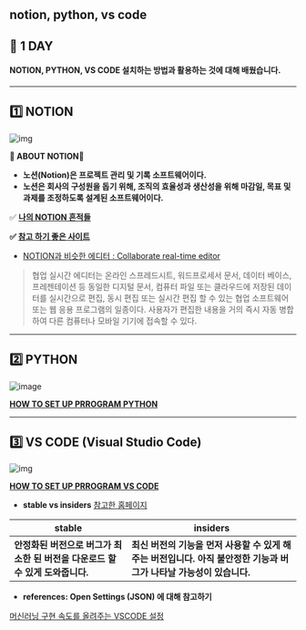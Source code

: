 ## notion, python, vs code

## 📂 1 DAY 

#### NOTION, PYTHON, VS CODE 설치하는 방법과 활용하는 것에 대해 배웠습니다. 



----



## 1️⃣ NOTION

![img](https://blog.kakaocdn.net/dn/bPCqJd/btrGunG8fC5/k9Emkejo6Ki715vSQR71Uk/img.png)

**🔻 ABOUT NOTION**🔻

- **노션(Notion)은 프로젝트 관리 및 기록 소프트웨어이다.**
- **노션은 회사의 구성원을 돕기 위해, 조직의 효율성과 생산성을 위해 마감일, 목표 및 과제를 조정하도록 설계된 소프트웨어이다.**



✅ **[나의 NOTION 흔적들](https://github.com/oiosu/set-up-a-program/blob/main/NOTION.md)**



**✅ [참고 하기 좋은 사이트](https://github.com/oiosu/set-up-a-program/blob/main/NOTION.md)** 



- [NOTION과 비슷한 에디터 : Collaborate real-time editor](**https://ckeditor.com/collaboration/real-time-collaborative-editing/)

> 협업 실시간 에디터는 온라인 스프레드시트, 워드프로세서 문서, 데이터 베이스, 프레젠테이션 등 동일한 디지털 문서, 컴퓨터 파일 또는 클라우드에 저장된 데이터를 실시간으로 편집, 동시 편집 또는 실시간 편집 할 수 있는 협업 소프트웨어 또는 웹 응용 프로그램의 일종이다. 사용자가 편집한 내용을 거의 즉시 자동 병합하여 다른 컴퓨터나 모바일 기기에 접속할 수 있다.




---




## 2️⃣ PYTHON

![image](https://user-images.githubusercontent.com/99783474/177503510-67953c0b-ca3e-4aa7-8e59-d2dd041d4c46.png)



**[HOW TO SET UP PRROGRAM PYTHON](https://areuready.tistory.com/entry/PYTHON-%EC%84%A4%EC%B9%98%EB%A5%BC-%ED%95%B4%EB%B3%B4%EC%9E%90?category=1073550)**



---



## 3️⃣ VS CODE (Visual Studio Code)

![img](https://blog.kakaocdn.net/dn/mpnzL/btrGtf4e6rn/oQmOdqtmeNK14jlhIrpYD1/img.png)

**[HOW TO SET UP PRROGRAM VS CODE](https://areuready.tistory.com/entry/VS-CODEVisual-Studio-Code%EB%A5%BC-%EC%84%A4%EC%B9%98%ED%95%B4%EB%B3%B4%EC%9E%90)**

- **stable vs insiders**  [참고한 홈페이지](https://gocoder.tistory.com/2159)

| stable                                                       | insiders                                                     |
| ------------------------------------------------------------ | ------------------------------------------------------------ |
| **안정화된 버전으로 버그가 최소한 된 버전을 다운로드 할 수 있게 도와줍니다.** | **최신 버전의 기능을 먼저 사용할 수 있게 해주는 버전입니다. 아직 불안정한 기능과 버그가 나타날 가능성이 있습니다.** |

* **references: Open Settings (JSON) 에 대해 참고하기**

[머신러닝 구현 속도를 올려주는 VSCODE 설정](https://engineer-mole.tistory.com/281)

